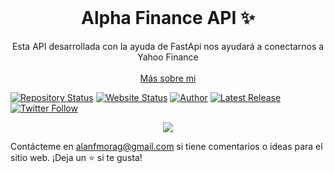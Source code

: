 <!-- PROJECT LOGO -->
<br />
<p align="center">
  <h1 align="center">Alpha Finance API ✨</h1>

  <p align="center">
    Esta API desarrollada con la ayuda de FastApi nos ayudará a conectarnos a Yahoo Finance
    <br />
    <br />
    <a href="https://alanfmorag.vercel.app/">Más sobre mi</a>
  </p>
</p>

[![Repository Status](https://img.shields.io/badge/Repository%20Status-Maintained-dark%20green.svg?style=for-the-badge)](https://github.com/alanmgg/Alpha-Finance-API)
[![Website Status](https://img.shields.io/badge/Website%20Status-Online-green?style=for-the-badge)](https://alphafinanceapi.herokuapp.com/docs)
[![Author](https://img.shields.io/badge/Author-Alan%20Francisco%20Mora%20G-blue.svg?style=for-the-badge)](https://github.com/alanmgg)
[![Latest Release](https://img.shields.io/badge/Latest%20Release-20%20May%202023-yellow.svg?style=for-the-badge)](https://github.com/alanmgg/Alpha-Finance-API/commits/main)
[![Twitter Follow](https://img.shields.io/twitter/follow/alanmgggg?color=ffcc66&logo=twitter&logoColor=ffffff&style=for-the-badge)](https://twitter.com/alanmgggg)

<p align="center">
  <kbd>
    <img src="yfinance.gif"></img>
  </kbd>
</p>

Contácteme en alanfmorag@gmail.com si tiene comentarios o ideas para el sitio web. ¡Deja un ⭐ si te gusta!
